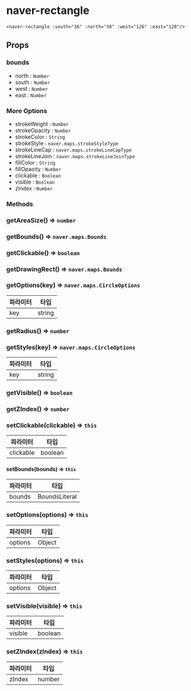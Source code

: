 # naver-rectangle
```vue
<naver-rectangle :south="36" :north="38" :west="126" :east="128"/>
```
## Props
### bounds
* north : `Number`
* south : `Number`
* west : `Number`
* east : `Number`
### More Options
* strokeWeight : `Number`
* strokeOpacity : `Number`
* strokeColor : `String`
* strokeStyle : `naver.maps.strokeStyleType`
* strokeLineCap : `naver.maps.strokeLineCapType`
* strokeLineJoin : `naver.maps.strokeLineJoinType`
* fillColor : `String`
* fillOpacity : `Number`
* clickable : `Boolean`
* visible : `Boolean`
* zIndex : `Number`
### Methods
### getAreaSize() ⇒ <code>number</code>
### getBounds() ⇒ <code>naver.maps.Bounds</code>
### getClickable() ⇒ <code>boolean</code>
### getDrawingRect() ⇒ <code>naver.maps.Bounds</code>
### getOptions(key) ⇒ <code>naver.maps.CircleOptions</code>
| 파라미터 | 타입 |
| --- | --- |
| key | string |  
### getRadius() ⇒ <code>number</code>
### getStyles(key) ⇒ <code>naver.maps.CircleOptions</code>
| 파라미터 | 타입 |
| --- | --- |
| key | string | 
### getVisible() ⇒ <code>boolean</code>
### getZIndex() ⇒ <code>number</code>
### setClickable(clickable) ⇒ <code>this</code>

| 파라미터 | 타입 |
| --- | --- |
| clickable | boolean | 
#### setBounds(bounds)  => <code>this</code>
| 파라미터 | 타입 |
| --- | --- |
| bounds | BoundsLiteral | 
### setOptions(options) ⇒ <code>this</code>

| 파라미터 | 타입 |
| --- | --- |
| options | Object |
### setStyles(options) ⇒ <code>this</code>

| 파라미터 | 타입 |
| --- | --- |
| options | Object | 
### setVisible(visible) ⇒ <code>this</code>

| 파라미터 | 타입 |
| --- | --- |
| visible | boolean |
### setZIndex(zIndex) ⇒ <code>this</code>

| 파라미터 | 타입 |
| --- | --- |
| zIndex | number | 

